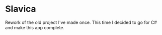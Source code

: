 # Slavica
Rework of the old project I've made once. This time I decided to go for C# and make this app complete.
